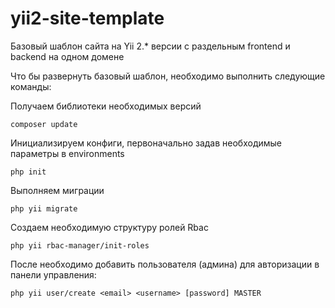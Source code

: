 # yii2-site-template
Базовый шаблон сайта на Yii 2.* версии с раздельным frontend и backend на одном домене

Что бы развернуть базовый шаблон, необходимо выполнить следующие команды:

Получаем библиотеки необходимых версий
```
composer update
```

Инициализируем конфиги, первоначально задав необходимые параметры в environments
```
php init
```

Выполняем миграции
```
php yii migrate
```

Создаем необходимую структуру ролей Rbac
```
php yii rbac-manager/init-roles
```

После необходимо добавить пользователя (админа) для авторизации в панели управления:
```
php yii user/create <email> <username> [password] MASTER
```
